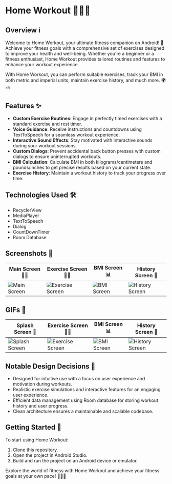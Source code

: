 # Home Workout 🏋️‍♂️💪

## Overview ℹ️

Welcome to Home Workout, your ultimate fitness companion on Android! 📱 Achieve your fitness goals with a comprehensive set of exercises designed to improve your health and well-being. Whether you're a beginner or a fitness enthusiast, Home Workout provides tailored routines and features to enhance your workout experience.

With Home Workout, you can perform suitable exercises, track your BMI in both metric and imperial units, maintain exercise history, and much more. 🌍⛅️

## Features ✨

- **Custom Exercise Routines**: Engage in perfectly timed exercises with a standard exercise and rest timer.
- **Voice Guidance**: Receive instructions and countdowns using TextToSpeech for a seamless workout experience.
- **Interactive Sound Effects**: Stay motivated with interactive sounds during your workout sessions.
- **Custom Dialogs**: Prevent accidental back button presses with custom dialogs to ensure uninterrupted workouts.
- **BMI Calculation**: Calculate BMI in both kilograms/centimeters and pounds/inches to get precise results based on your current state.
- **Exercise History**: Maintain a workout history to track your progress over time.

## Technologies Used 🛠️

- RecyclerView
- MediaPlayer
- TextToSpeech
- Dialog
- CountDownTimer
- Room Database

## Screenshots 📸
| Main Screen 🏋️‍♂️ | Exercise Screen 🏋️‍♂️ | BMI Screen 📊 | History Screen 📜 |
|---|---|---|---|
| ![Main Screen](https://github.com/tolipovmurodjon/home-workout/assets/173606323/2f45c339-cbe4-46d5-88d8-6eefe69a3a0c) | ![Exercise Screen](https://github.com/tolipovmurodjon/home-workout/assets/173606323/edd56594-0836-4ee3-bcd3-ead5e2e17464) | ![BMI Screen](https://github.com/tolipovmurodjon/home-workout/assets/173606323/9ca03557-6286-424e-9850-7a51ea5cb3e5) | ![History Screen](https://github.com/tolipovmurodjon/home-workout/assets/173606323/09490d87-aae4-4bd4-99fb-c8b0b04116ee) |

## GIFs 🎥
| Splash Screen 🌟 | Exercise Screen 🏋️‍♂️ | BMI Screen 📊 | History Screen 📜 |
|---|---|---|---|
| ![Splash Screen](https://github.com/tolipovmurodjon/home-workout/assets/173606323/7d73082d-0b0c-4fed-9bee-bca1b8f507d4) | ![Exercise Screen](https://github.com/tolipovmurodjon/home-workout/assets/173606323/c4c3fcd5-7c24-40c0-a06c-2dcf5997dd64) | ![BMI Screen](https://github.com/tolipovmurodjon/home-workout/assets/173606323/7804b5ea-7d6e-41a9-a7f9-5de12996f23e) | ![History Screen](https://github.com/tolipovmurodjon/home-workout/assets/173606323/53d76b2f-59a4-4a1f-a91e-994056d279b6) |


## Notable Design Decisions 🎨

- Designed for intuitive use with a focus on user experience and motivation during workouts.
- Realistic exercise simulations and interactive features for an engaging user experience.
- Efficient data management using Room database for storing workout history and user progress.
- Clean architecture ensures a maintainable and scalable codebase.

## Getting Started 🚀

To start using Home Workout:
1. Clone this repository.
2. Open the project in Android Studio.
3. Build and run the project on an Android device or emulator.

Explore the world of fitness with Home Workout and achieve your fitness goals at your own pace! 🏋️‍♂️💦
